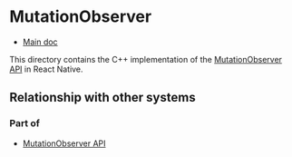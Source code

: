 # MutationObserver

- [Main doc](../../../../../../../../__docs__/README.md)

This directory contains the C++ implementation of the [MutationObserver API](https://developer.mozilla.org/en-US/docs/Web/API/MutationObserver) in React Native.

## Relationship with other systems

### Part of

- [MutationObserver API](../../../../../../src/private/webapis/mutationobserver/__docs__/README.md)
